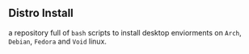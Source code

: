 ## Distro Install

a repository full of `bash` scripts to install desktop enviorments
on `Arch`, `Debian`, `Fedora` and `Void` linux.

